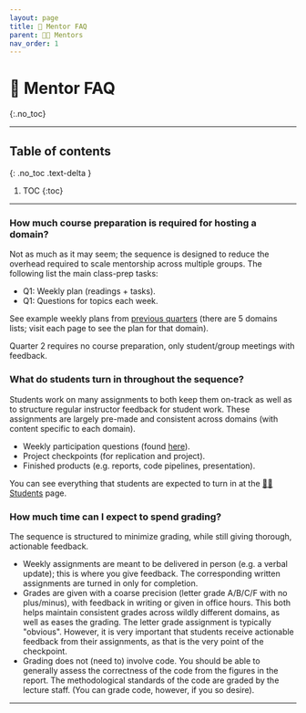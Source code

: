 ```yaml
---
layout: page
title: 🧐 Mentor FAQ
parent: 🧑‍🏫 Mentors
nav_order: 1
---
```


# 🧐 Mentor FAQ
{:.no_toc}

---

## Table of contents
{: .no_toc .text-delta }

1. TOC
{:toc}

---


### How much course preparation is required for hosting a domain?

Not as much as it may seem; the sequence is designed to reduce the overhead required to scale mentorship across multiple groups. The following list the main class-prep tasks:

- Q1: Weekly plan (readings + tasks).
- Q1: Questions for topics each week.

See example weekly plans from [previous quarters](https://github.com/afraenkel/DSC180A-DS-Methodology#contents) (there are 5 domains lists; visit each page to see the plan for that domain).

Quarter 2 requires no course preparation, only student/group meetings with feedback.

### What do students turn in throughout the sequence?

Students work on many assignments to both keep them on-track as well as to structure regular instructor feedback for student work. These assignments are largely pre-made and consistent across domains (with content specific to each domain).

- Weekly participation questions (found [here](../../students/assignments/participation)).
- Project checkpoints (for replication and project).
- Finished products (e.g. reports, code pipelines, presentation).

You can see everything that students are expected to turn in at the [🧑‍🎓 Students](../../students) page.

### How much time can I expect to spend grading?

The sequence is structured to minimize grading, while still giving thorough, actionable feedback.

- Weekly assignments are meant to be delivered in person (e.g. a verbal update); this is where you give feedback. The corresponding written assignments are turned in only for completion.
- Grades are given with a coarse precision (letter grade A/B/C/F with no plus/minus), with feedback in writing or given in office hours. This both helps maintain consistent grades across wildly different domains, as well as eases the grading. The letter grade assignment is typically &quot;obvious&quot;. However, it is very important that students receive actionable feedback from their assignments, as that is the very point of the checkpoint.
- Grading does not (need to) involve code. You should be able to generally assess the correctness of the code from the figures in the report. The methodological standards of the code are graded by the lecture staff. (You can grade code, however, if you so desire).

---